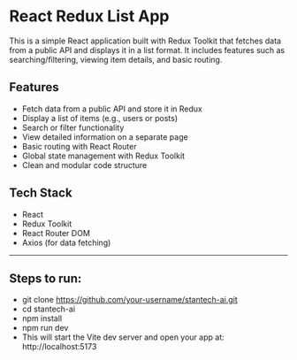 # React Redux List App

This is a simple React application built with Redux Toolkit that fetches data from a public API and displays it in a list format. It includes features such as searching/filtering, viewing item details, and basic routing.

## Features

- Fetch data from a public API and store it in Redux
- Display a list of items (e.g., users or posts)
- Search or filter functionality
- View detailed information on a separate page
- Basic routing with React Router
- Global state management with Redux Toolkit
- Clean and modular code structure

## Tech Stack

- React
- Redux Toolkit
- React Router DOM
- Axios (for data fetching)

---

## Steps to run:

- git clone https://github.com/your-username/stantech-ai.git
- cd stantech-ai
- npm install
- npm run dev
- This will start the Vite dev server and open your app at: http://localhost:5173
